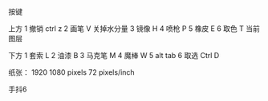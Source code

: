 

按键

上方
1	撤销	ctrl z
2	画笔	V	关掉水分量
3	镜像	H
4	喷枪	P
5	橡皮	E
6	取色	T	当前图层

下方
1	套索	L
2	油漆	B
3	马克笔	M
4	魔棒	W
5	alt tab
6	取选	Ctrl D

纸张：
1920 1080 pixels
72 pixels/inch

手抖6


